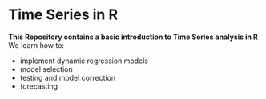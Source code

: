 # Time Series in R

**This Repository contains a basic introduction to Time Series analysis in R**
We learn how to:
  * implement dynamic regression models
  * model selection 
  * testing and model correction
  * forecasting
